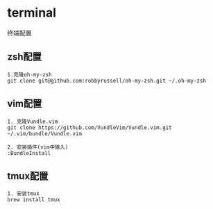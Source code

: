 # terminal
终端配置

## zsh配置
    1.克隆oh-my-zsh
    git clone git@github.com:robbyrussell/oh-my-zsh.git ~/.oh-my-zsh
## vim配置
    1. 克隆Vundle.vim
    git clone https://github.com/VundleVim/Vundle.vim.git ~/.vim/bundle/Vundle.vim
  
    2. 安装插件(vim中输入)
    :BundleInstall
## tmux配置
    1. 安装tmux
    brew install tmux
